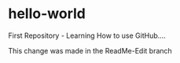 # hello-world
First Repository - Learning How to use GitHub....

This change was made in the ReadMe-Edit branch
